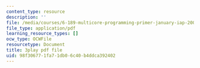 ```yaml
---
content_type: resource
description: ''
file: /media/courses/6-189-multicore-programming-primer-january-iap-2007/98f306771fa71db06c40b4ddca392402_5F3HVitoWHc.pdf
file_type: application/pdf
learning_resource_types: []
ocw_type: OCWFile
resourcetype: Document
title: 3play pdf file
uid: 98f30677-1fa7-1db0-6c40-b4ddca392402
---
```

